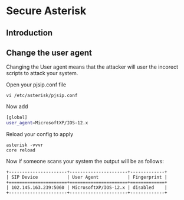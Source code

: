 # Secure Asterisk

## Introduction

## Change the user agent

Changing the User agent means that the attacker will
user the incorect scripts to attack your system.

Open your pjsip.conf file

```
vi /etc/asterisk/pjsip.conf
```
Now add
```bash
[global]
user_agent=MicrosoftXP/IOS-12.x
```
Reload your config to apply
```
asterisk -vvvr
core reload
```
Now if someone scans your system the output will be as follows:
```
+----------------------+----------------------+-------------+
| SIP Device           | User Agent           | Fingerprint |
+======================+======================+=============+
| 102.145.163.239:5060 | MicrosoftXP/IOS-12.x | disabled    |
+----------------------+----------------------+-------------+
```

